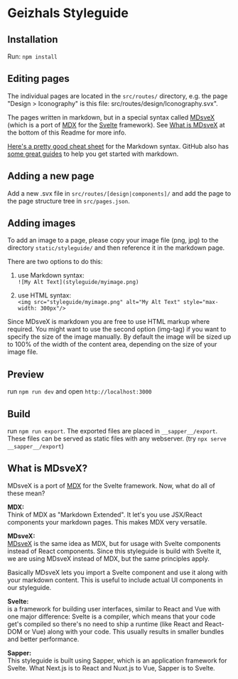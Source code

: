 # Geizhals Styleguide

## Installation

Run: `npm install`

## Editing pages

The individual pages are located in the `src/routes/` directory, e.g. the page "Design > Iconography" is this file: src/routes/design/Iconography.svx".

The pages written in markdown, but in a special syntax called [MDsveX](https://github.com/pngwn/MDsveX) (which is a port of [MDX](https://mdxjs.com/) for the [Svelte](https://svelte.dev/) framework). See [What is MDsveX](#what-is-mdsvex) at the bottom of this Readme for more info.

[Here's a pretty good cheat sheet](https://github.com/adam-p/markdown-here/wiki/Markdown-Cheatsheet) for the Markdown syntax. GitHub also has [some great guides](https://help.github.com/en/github/writing-on-github/about-writing-and-formatting-on-github) to help you get started with markdown.

## Adding a new page

Add a new .svx file in `src/routes/[design|components]/` and add the page to the page structure tree in `src/pages.json`.

## Adding images

To add an image to a page, please copy your image file (png, jpg) to the directory `static/styleguide/` and then reference it in the markdown page.

There are two options to do this:

1. use Markdown syntax:  
   `![My Alt Text](styleguide/myimage.png)`

2. use HTML syntax:  
   `<img src="styleguide/myimage.png" alt="My Alt Text" style="max-width: 300px"/>`

Since MDsveX is markdown you are free to use HTML markup where required. You might want to use the second option (img-tag) if you want to specify the size of the image manually. By default the image will be sized up to 100% of the width of the content area, depending on the size of your image file.

## Preview

run `npm run dev` and open `http://localhost:3000`

## Build

run `npm run export`. The exported files are placed in `__sapper__/export`. These files can be served as static files with any webserver. (try `npx serve __sapper__/export`)

## What is MDsveX?

MDsveX is a port of [MDX](https://mdxjs.com/) for the Svelte framework. Now, what do all of these mean?

**MDX:**  
Think of MDX as "Markdown Extended". It let's you use JSX/React components your markdown pages. This makes MDX very versatile.

**MDsveX:**  
[MDsveX](https://github.com/pngwn/MDsveX) is the same idea as MDX, but for usage with Svelte components instead of React components. Since this styleguide is build with Svelte it, we are using MDsveX instead of MDX, but the same principles apply.

Basically MDsveX lets you import a Svelte component and use it along with your markdown content. This is useful to include actual UI components in our styleguide.

**Svelte:**  
is a framework for building user interfaces, similar to React and Vue with one major difference: Svelte is a compiler, which means that your code get's compiled so there's no need to ship a runtime (like React and React-DOM or Vue) along with your code. This usually results in smaller bundles and better performance.

**Sapper:**  
This styleguide is built using Sapper, which is an application framework for Svelte. What Next.js is to React and Nuxt.js to Vue, Sapper is to Svelte.
